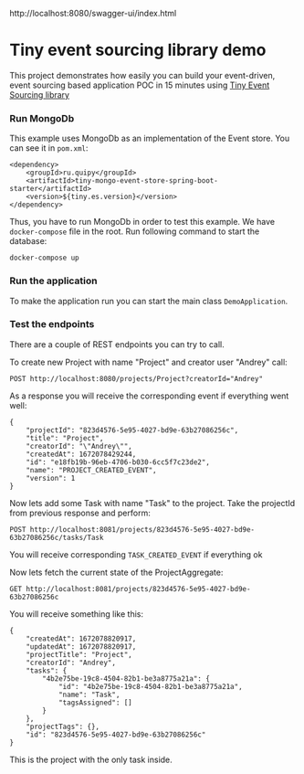 http://localhost:8080/swagger-ui/index.html

# Tiny event sourcing library demo
This project demonstrates how easily you can build your event-driven, event sourcing based application POC in 15 minutes
using [Tiny Event Sourcing library](https://github.com/andrsuh/tiny-event-sourcing)

### Run MongoDb
This example uses MongoDb as an implementation of the Event store. You can see it in `pom.xml`:

```
<dependency>
    <groupId>ru.quipy</groupId>
    <artifactId>tiny-mongo-event-store-spring-boot-starter</artifactId>
    <version>${tiny.es.version}</version>
</dependency>
```

Thus, you have to run MongoDb in order to test this example. We have `docker-compose` file in the root. Run following command to start the database:

```
docker-compose up
```

### Run the application
To make the application run you can start the main class `DemoApplication`.

### Test the endpoints
There are a couple of REST endpoints you can try to call.

To create new Project with name "Project" and creator user "Andrey" call:

```
POST http://localhost:8080/projects/Project?creatorId="Andrey"
```

As a response you will receive the corresponding event if everything went well:

```
{
    "projectId": "823d4576-5e95-4027-bd9e-63b27086256c",
    "title": "Project",
    "creatorId": "\"Andrey\"",
    "createdAt": 1672078429244,
    "id": "e18fb19b-96eb-4706-b030-6cc5f7c23de2",
    "name": "PROJECT_CREATED_EVENT",
    "version": 1
}
```


Now lets add some Task with name "Task" to the project. Take the projectId from previous response and perform:

```
POST http://localhost:8081/projects/823d4576-5e95-4027-bd9e-63b27086256c/tasks/Task 
```

You will receive corresponding `TASK_CREATED_EVENT` if everything ok

Now lets fetch the current state of the ProjectAggregate:

```
GET http://localhost:8081/projects/823d4576-5e95-4027-bd9e-63b27086256c
```

You will receive something like this:

```
{
    "createdAt": 1672078820917,
    "updatedAt": 1672078820917,
    "projectTitle": "Project",
    "creatorId": "Andrey",
    "tasks": {
        "4b2e75be-19c8-4504-82b1-be3a8775a21a": {
            "id": "4b2e75be-19c8-4504-82b1-be3a8775a21a",
            "name": "Task",
            "tagsAssigned": []
        }
    },
    "projectTags": {},
    "id": "823d4576-5e95-4027-bd9e-63b27086256c"
}
```
 This is the project with the only task inside.
